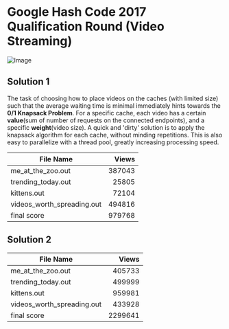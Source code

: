 # Google Hash Code 2017 Qualification Round (Video Streaming)

![Image](https://github.com/user-attachments/assets/6a9e4a85-c608-4b6e-a6c7-cf3f10a965ee)

## Solution 1

The task of choosing how to place videos on the caches (with limited size) such that the average waiting time is minimal immediately hints towards the **0/1 Knapsack Problem**. For a specific cache, each video has a certain **value**(sum of number of requests on the connected endpoints), and a specific **weight**(video size). A quick and 'dirty' solution is to apply the knapsack algorithm for each cache, without minding repetitions. This is also easy to parallelize with a thread pool, greatly increasing processing speed.

| File Name                        | Views   |
|----------------------------------|--------:|
| me_at_the_zoo.out               | 387043  |
| trending_today.out              | 25805   |
| kittens.out                     | 72104   |
| videos_worth_spreading.out      | 494816  |
| final score                     | 979768  |


## Solution 2


| File Name                        | Views   |
|----------------------------------|--------:|
| me_at_the_zoo.out               | 405733  |
| trending_today.out              | 499999  |
| kittens.out                     | 959981  |
| videos_worth_spreading.out      | 433928  |
| final score                     | 2299641 |


